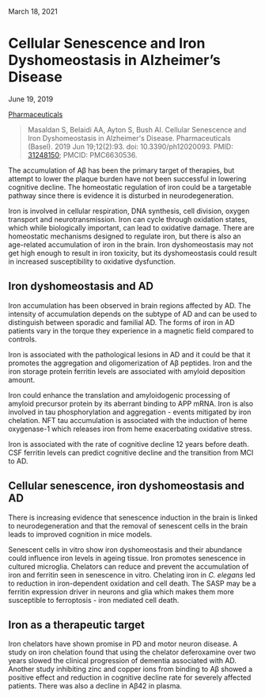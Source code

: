 March 18, 2021

# Cellular Senescence and Iron Dyshomeostasis in Alzheimer’s Disease

June 19, 2019

[Pharmaceuticals](https://doi.org/10.3390/ph12020093)

> Masaldan S, Belaidi AA, Ayton S, Bush AI. Cellular Senescence and Iron
> Dyshomeostasis in Alzheimer's Disease. Pharmaceuticals (Basel). 2019 Jun
> 19;12(2):93. doi: 10.3390/ph12020093. PMID:
> [31248150](https://pubmed.ncbi.nlm.nih.gov/31248150); PMCID: PMC6630536.

The accumulation of Aβ has been the primary target of therapies, but attempt to
lower the plaque burden have not been successful in lowering cognitive decline.
The homeostatic regulation of iron could be a targetable pathway since there is
evidence it is disturbed in neurodegeneration.

Iron is involved in cellular respiration, DNA synthesis, cell division, oxygen
transport and neurotransmission. Iron can cycle through oxidation states, which
while biologically important, can lead to oxidative damage. There are
homeostatic mechanisms designed to regulate iron, but there is also an
age-related accumulation of iron in the brain. Iron dyshomeostasis may not get
high enough to result in iron toxicity, but its dyshomeostasis could result in
increased susceptibility to oxidative dysfunction.

## Iron dyshomeostasis and AD

Iron accumulation has been observed in brain regions affected by AD. The
intensity of accumulation depends on the subtype of AD and can be used to
distinguish between sporadic and familial AD. The forms of iron in AD patients
vary in the torque they experience in a magnetic field compared to controls.

Iron is associated with the pathological lesions in AD and it could be that it
promotes the aggregation and oligomerization of Aβ peptides. Iron and the iron
storage protein ferritin levels are associated with amyloid deposition amount.

Iron could enhance the translation and amyloidogenic processing of amyloid
precursor protein by its aberrant binding to APP mRNA. Iron is also involved in
tau phosphorylation and aggregation - events mitigated by iron chelation. NFT
tau accumulation is associated with the induction of heme oxygenase-1 which
releases iron from heme exacerbating oxidative stress.

Iron is associated with the rate of cognitive decline 12 years before death. CSF
ferritin levels can predict cognitive decline and the transition from MCI to AD.

## Cellular senescence, iron dyshomeostasis and AD

There is increasing evidence that senescence induction in the brain is linked to
neurodegeneration and that the removal of senescent cells in the brain leads to
improved cognition in mice models.

Senescent cells in vitro show iron dyshomeostasis and their abundance could
influence iron levels in ageing tissue. Iron promotes senescence in cultured
microglia. Chelators can reduce and prevent the accumulation of iron and
ferritin seen in senescence in vitro. Chelating iron in *C. elegans* led to
reduction in iron-dependent oxidation and cell death. The SASP may be a ferritin
expression driver in neurons and glia which makes them more susceptible to
ferroptosis - iron mediated cell death.

## Iron as a therapeutic target

Iron chelators have shown promise in PD and motor neuron disease. A study on
iron chelation found that using the chelator deferoxamine over two years slowed
the clinical progression of dementia associated with AD. Another study
inhibiting zinc and copper ions from binding to Aβ showed a positive effect and
reduction in cognitive decline rate for severely affected patients. There was
also a decline in Aβ42 in plasma.
